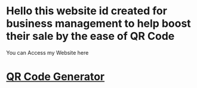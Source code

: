 <h1> Hello this website id created for business management to help boost their sale by the ease of QR Code</h1>
You can Access my Website here
<h1><a href="https://tianmeds.github.io/QR-Code-Generator/">QR Code Generator</h1>
